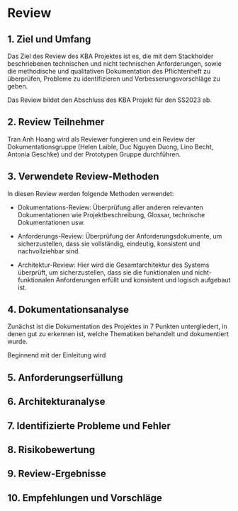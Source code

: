 # Review 

## 1. Ziel und Umfang

Das Ziel des Review des KBA Projektes ist es, die mit dem Stackholder beschriebenen technischen und nicht technischen Anforderungen, sowie die  methodische und qualitativen Dokumentation des Pflichtenheft zu überprüfen, Probleme zu identifizieren und Verbesserungsvorschläge zu geben.

Das Review bildet den Abschluss des KBA Projekt für den SS2023 ab.

## 2. Review Teilnehmer

Tran Anh Hoang wird als Reviewer fungieren und ein Review der Dokumentationsgruppe (Helen Laible, Duc Nguyen Duong, Lino Becht, Antonia Geschke) und der Prototypen Gruppe durchführen.  

## 3. Verwendete Review-Methoden

In diesen Review werden folgende Methoden verwendet:

* Dokumentations-Review: Überprüfung aller anderen relevanten Dokumentationen wie Projektbeschreibung, Glossar, technische Dokumentationen usw.

* Anforderungs-Review: Überprüfung der Anforderungsdokumente, um sicherzustellen, dass sie vollständig, eindeutig, konsistent und nachvollziehbar sind.

* Architektur-Review: Hier wird die Gesamtarchitektur des Systems überprüft, um sicherzustellen, dass sie die funktionalen und nicht-funktionalen Anforderungen erfüllt und konsistent und logisch aufgebaut ist.

## 4. Dokumentationsanalyse

Zunächst ist die Dokumentation des Projektes in 7 Punkten untergliedert, in denen gut zu erkennen ist, welche Thematiken behandelt und dokumentiert wurde. 

Beginnend mit der Einleitung wird  

## 5. Anforderungserfüllung

## 6. Architekturanalyse

## 7. Identifizierte Probleme und Fehler
## 8. Risikobewertung
## 9. Review-Ergebnisse
## 10. Empfehlungen und Vorschläge

